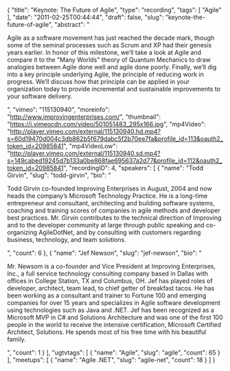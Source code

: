 {
  "title": "Keynote: The Future of Agile",
  "type": "recording",
  "tags": [
    "Agile"
  ],
  "date": "2011-02-25T00:44:44",
  "draft": false,
  "slug": "keynote-the-future-of-agile",
  "abstract": "<p>Agile as a software movement has just reached the decade mark, though some of the seminal processes such as Scrum and XP had their genesis years earlier. In honor of this milestone, we&rsquo;ll take a look at Agile and compare it to the \"Many Worlds\" theory of Quantum Mechanics to draw analogies between Agile done well and agile done poorly. Finally, we&rsquo;ll dig into a key principle underlying Agile, the principle of reducing work in progress. We&rsquo;ll discuss how that principle can be applied in your organization today to provide incremental and sustainable improvements to your software delivery.</p>",
  "vimeo": "115130940",
  "moreinfo": "http://www.improvingenterprises.com/",
  "thumbnail": "https://i.vimeocdn.com/video/501051483_295x166.jpg",
  "mp4Video": "http://player.vimeo.com/external/115130940.hd.mp4?s=60d19470d004c3db862b5f679dabc5f2b70ee7fa&profile_id=113&oauth2_token_id=20985841",
  "mp4VideoLow": "http://player.vimeo.com/external/115130940.sd.mp4?s=149cabed19245d7b133a0be868fae695637a2d77&profile_id=112&oauth2_token_id=20985841",
  "recordingID": 4,
  "speakers": [
    {
      "name": "Todd Girvin",
      "slug": "todd-girvin",
      "bio": "<p>Todd Girvin co-founded Improving Enterprises in August, 2004 and now heads the company’s Microsoft Technology Practice. He is a long-time entrepreneur and consultant, architecting and building software systems, coaching and training scores of companies in agile methods and developer best practices. Mr. Girvin contributes to the technical direction of Improving and to the developer community at large through public speaking and co-organizing AgileDotNet, and by consulting with customers regarding business, technology, and team solutions.</p>",
      "count": 6
    },
    {
      "name": "Jef Newson",
      "slug": "jef-newson",
      "bio": "<p>Mr. Newsom is a co-founder and Vice President at Improving Enterprises, Inc., a full service technology consulting company based in Dallas with offices in College Station, TX and Columbus, OH. Jef has played roles of developer, architect, team lead, to chief getter of breakfast tacos. He has been working as a consultant and trainer to Fortune 100 and emerging companies for over 15 years and specializes in Agile software development using technologies such as Java and .NET. Jef has been recognized as a Microsoft MVP in C# and Solutions Architecture and was one of the first 100 people in the world to receive the intensive certification, Microsoft Certified Architect, Solutions. He spends most of his free time with his beautiful family.</p>",
      "count": 1
    }
  ],
  "ugtvtags": [
    {
      "name": "Agile",
      "slug": "agile",
      "count": 65
    }
  ],
  "meetups": [
    {
      "name": "Agile .NET",
      "slug": "agile-net",
      "count": 18
    }
  ]
}
